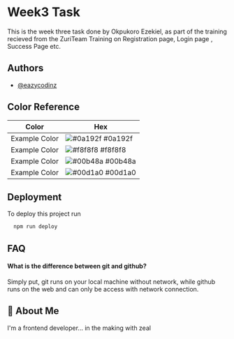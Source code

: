 # Week3 Task

This is the week three task done by Okpukoro Ezekiel, as part of the training recieved from the ZuriTeam Training on Registration page, Login page , Success Page etc.

## Authors

- [@eazycodinz](https://www.github.com/eazycodinz)

## Color Reference

| Color         | Hex                                                              |
| ------------- | ---------------------------------------------------------------- |
| Example Color | ![#0a192f](https://via.placeholder.com/10/0a192f?text=+) #0a192f |
| Example Color | ![#f8f8f8](https://via.placeholder.com/10/f8f8f8?text=+) #f8f8f8 |
| Example Color | ![#00b48a](https://via.placeholder.com/10/00b48a?text=+) #00b48a |
| Example Color | ![#00d1a0](https://via.placeholder.com/10/00b48a?text=+) #00d1a0 |

## Deployment

To deploy this project run

```bash
  npm run deploy
```

## FAQ

#### What is the difference between git and github?

Simply put, git runs on your local machine without network, while github runs on the web and can only be access with network connection.

## 🚀 About Me

I'm a frontend developer... in the making with zeal
